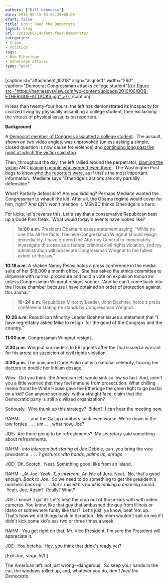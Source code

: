 ```yaml
---
authors: ["Bill Hennessy"]
date: 2010-06-15 03:54:25+00:00
draft: false
title: Don't Feed the Democrats
layout: blog
url: /2010/06/14/dont-feed-democrats/
categories:
- Crime
- Politics
tags:
- Bob Etheridge
- etheridge attacks
type: "post"
---
```


[caption id="attachment_10218" align="alignleft" width="260" caption="Democrat Congressman attacks college student"][{{< figure src="https://hennessysview.com/wp-content/uploads/2010/06/BOB-ETHERIDGE-ATTACKS.jpg" >}}
](https://hennessysview.com/wp-content/uploads/2010/06/BOB-ETHERIDGE-ATTACKS.jpg)[/caption]

In less than twenty-four hours, the left has demonstrated its incapacity for civilized living by physically assaulting a college student, then exclaiming the virtues of physical assaults on reporters.

**Background**

A [Democrat member of Congress assaulted a college student](https://biggovernment.com/mikeflynn/2010/06/14/long-hot-summer-begins-congressman-attacks-student/).  The assault, shown on two video angles, was unprovoked (unless asking a simple, closed question is now cause for violence) and[ continuing long past the point at which the victim said stop](https://biggovernment.com/bshapiro/2010/06/14/bob-etheridges-criminal-assault/).

Then, throughout the day, the left rallied around the perpetrator, [blaming the victim](https://www.politico.com/blogs/bensmith/0610/Dems_defed_Etheridge_attack_Breitbart.html?showall) AND [blaming people who weren't even there](https://biggovernment.com/amarlow/2010/06/14/dems-defend-etheridge-attack-breitbart/).  The Washington Post begs to know [who the reporters were](https://voices.washingtonpost.com/reliable-source/2010/06/rs-_etheridge.html), as if that's the most important information.  Mediaite says "Etheridge's actions are only partially defensible."

What? Partially defensible? Are you kidding? Perhaps Mediaite wanted the Congressman to whack the kid. After all, the Obama regime would cover for him, right? And CNN won't mention it. MSNBC thinks Etheridge is a hero.

For kicks, let's reverse this. Let's say that a conservative Republican beat up a Code Pink freak.  What would today's events have looked like?


> **1o:00 a.m.** President Obama releases statement saying, "While no one has all the facts, I believe Congressman Wingnut should resign immediately. I have ordered the Attorney General to immediately investigate this case as a federal criminal civil rights violation, and my administration will prosecute Congressman Wingnut to the fullest extent of the law."

**10:18 a.m.** A shaken Nancy Pelosi holds a press conference in the media suite of her $18,000 a month office.  She has asked the ethics committee to dispense with normal procedure and hold a vote on expulsion tomorrow unless Congressman Wingnut resigns sooner. "And he can't come back into the House chamber because I have obtained an order of protection against this animal."




> **10: 24 a.m**. Republican Minority Leader, John Boehner, holds a press conference stating he stands by Congressman Wingnut.

**10:26 a.m.** Republican Minority Leader Boehner issues a statement that "I have regrettably asked Mike to resign  for the good of the Congress and the country."

**11:00 a.m**. Congressman Wingnut resigns.

**2:30 p.m.** Wingnut surrneders to FBI agents after the DoJ issued a warrant for his arrest on suspicion of civil rights violation.

**3:30 p.m.** The uninjured Code Pinko nut is a national celebrity, forcing her doctors to double her lithium dosage.


Wow.  Did you think  the American left would sink so low so fast. And, aren't you a little worried that they feel immune from prosecution. What chilling memo from the White House gave the Etheridge the green light to go postal on a kid? Can anyone seriously, with a straight face, claim that the Democratic party is still a civilized organization?

Seriously.  Who thunk up this strategy?  Biden?  I can hear the meeting now.

RAHM:   . . . and the Gallup numbers suck even worse. We're down in the low forties  . . . um . . . what now, Joe?

JOE:  Are there going to be refreshments?  My secretary said something about refreshments.

RAHM:  _into intercom but staring at Joe_ Debbie, can  you bring the vice president a  . . . ? _gestures with hands, palms up, shrugs_

JOE:  Oh, Scotch.  Neat. Something good, like from an Island.

RAHM:  _At Joe. _Yeah. T_o intercom._ An Isle of Jura. Neat.  No, that's good enough. _Back to Joe_.  So we need to do something to get the president's numbers back up  . . . _Joe's raised his hand is making a moaning sound_.  Yeah, Joe. Again?  Really? What?

JOE: I know!  I got it!  Let's beat the crap out of those kids with with video cameras. You know, like that guy that ambushed the guy from Illinois or Idaho or somewhere funky like that?  Let's just, ya know, beat 'em up. That's how we did things back in Scranton.  My mom wouldn't spit on me if I didn't kick some kid's ass two or three times a week.

RAHM:  You get right on that, Mr. Vice President. I'm sure the President will appreciate it.

JOE:  You betcha.  Hey, you think that drink's ready yet?

[_Exit Joe, stage left_.]

The American left: not just wrong--dangerous.  So keep your hands in the car, the windows rolled up, and, whatever you do, _don't feed the Democrats_.
